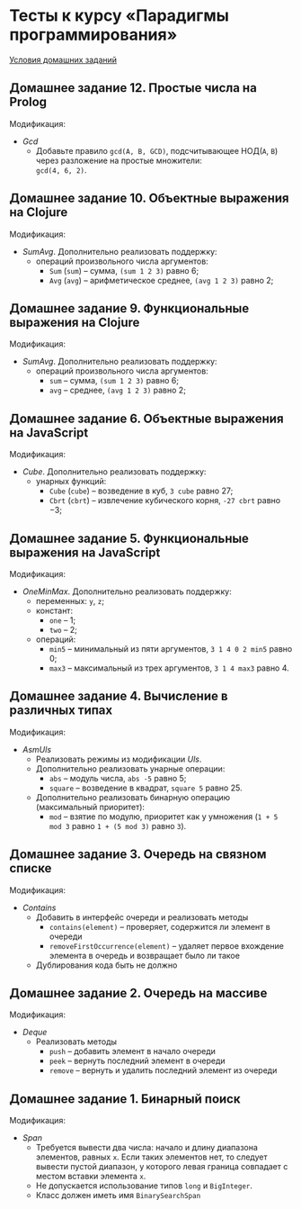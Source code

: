 # Тесты к курсу «Парадигмы программирования»

[Условия домашних заданий](http://www.kgeorgiy.info/courses/paradigms/homeworks.html)

## Домашнее задание 12. Простые числа на Prolog

Модификация:
 * *Gcd*
    * Добавьте правило `gcd(A, B, GCD)`,
      подсчитывающее НОД(`A`, `B`) через разложение на простые множители:  
      `gcd(4, 6, 2)`.

## Домашнее задание 10. Объектные выражения на Clojure

Модификация:
 * *SumAvg*. Дополнительно реализовать поддержку:
    * операций произвольного числа аргументов:
        * `Sum` (`sum`) – сумма, `(sum 1 2 3)` равно 6;
        * `Avg` (`avg`) – арифметическое среднее, `(avg 1 2 3)` равно 2;

## Домашнее задание 9. Функциональные выражения на Clojure

Модификация:
 * *SumAvg*. Дополнительно реализовать поддержку:
    * операций произвольного числа аргументов:
        * `sum` – сумма, `(sum 1 2 3)` равно 6;
        * `avg` – среднее, `(avg 1 2 3)` равно 2;

## Домашнее задание 6. Объектные выражения на JavaScript

Модификация:
 * *Cube*. Дополнительно реализовать поддержку:
    * унарных функций:
        * `Cube` (`cube`) – возведение в куб, `3 cube` равно 27;
        * `Cbrt` (`cbrt`) – извлечение кубического корня, `-27 cbrt` равно −3;

## Домашнее задание 5. Функциональные выражения на JavaScript

Модификация:
 * *OneMinMax*. Дополнительно реализовать поддержку:
    * переменных: `y`, `z`;
    * констант:
        * `one` – 1;
        * `two` – 2;
    * операций:
        * `min5` – минимальный из пяти аргументов, `3 1 4 0 2 min5` равно 0;
        * `max3` – максимальный из трех аргументов, `3 1 4 max3` равно 4.

## Домашнее задание 4. Вычисление в различных типах

Модификация:
 * *AsmUls*
    * Реализовать режимы из модификации *Uls*.
    * Дополнительно реализовать унарные операции:
        * `abs` – модуль числа, `abs -5` равно 5;
        * `square` – возведение в квадрат, `square 5` равно 25.
    * Дополнительно реализовать бинарную операцию (максимальный приоритет):
        * `mod` – взятие по модулю, приоритет как у умножения (`1 + 5 mod 3` равно `1 + (5 mod 3)` равно `3`).

## Домашнее задание 3. Очередь на связном списке

Модификация:
 * *Contains*
    * Добавить в интерфейс очереди и реализовать методы
        * `contains(element)` – проверяет, содержится ли элемент в очереди
        * `removeFirstOccurrence(element)` – удаляет первое вхождение элемента в очередь 
            и возвращает было ли такое
    * Дублирования кода быть не должно

## Домашнее задание 2. Очередь на массиве

Модификация:
 * *Deque*
    * Реализовать методы
        * `push` – добавить элемент в начало очереди
        * `peek` – вернуть последний элемент в очереди
        * `remove` – вернуть и удалить последний элемент из очереди

## Домашнее задание 1. Бинарный поиск

Модификация:
 * *Span*
    * Требуется вывести два числа: начало и длину диапазона элементов,
      равных `x`. Если таких элементов нет, то следует вывести
      пустой диапазон, у которого левая граница совпадает с местом
      вставки элемента `x`.
    * Не допускается использование типов `long` и `BigInteger`.
    * Класс должен иметь имя `BinarySearchSpan`
